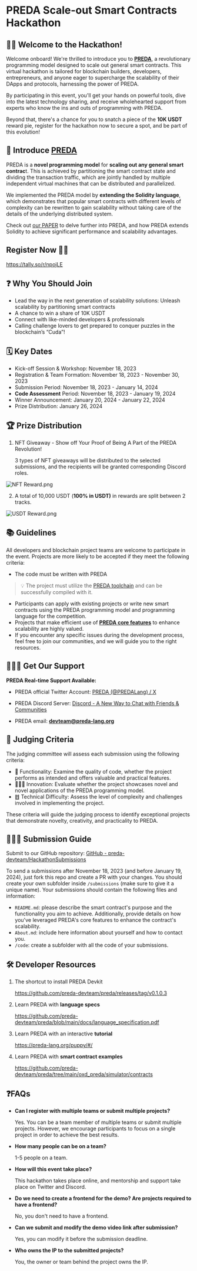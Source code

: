 # PREDA Scale-out Smart Contracts Hackathon

## 👏🏻 Welcome to the Hackathon!
Welcome onboard! We're thrilled to introduce you to [**PREDA**](https://www.preda-lang.org/), a revolutionary programming model designed to scale out general smart contracts. This virtual hackathon is tailored for blockchain builders, developers, entrepreneurs, and anyone eager to supercharge the scalability of their DApps and protocols, harnessing the power of PREDA.

By participating in this event, you'll get your hands on powerful tools,  dive into the latest technology sharing, and receive wholehearted support from experts who know the ins and outs of programming with PREDA.

Beyond that, there's a chance for you to snatch a piece of the **10K USDT** reward pie, register for the hackathon now to secure a spot, and be part of this evolution!

## 📣 Introduce [PREDA](https://www.preda-lang.org/)
PREDA is a **novel programming model** for **scaling out any general smart contrac**t. This is achieved by partitioning the smart contract state and dividing the transaction traffic, which are jointly handled by multiple independent virtual machines that can be distributed and parallelized.

We implemented the PREDA model by **extending the Solidity language**, which demonstrates that popular smart contracts with different levels of complexity can be rewritten to gain scalability without taking care of the details of the underlying distributed system.

Check out [our PAPER](https://www.preda-lang.org/pdf/preda-model-sole.pdf) to delve further into PREDA, and how PREDA extends Solidity to achieve significant performance and scalability advantages.

## Register Now 🙌🏼
https://tally.so/r/npojLE

## ❓ Why You Should Join
- Lead the way in the next generation of scalability solutions: Unleash scalability by partitioning smart contracts
- A chance to win a share of 10K USDT
- Connect with like-minded developers & professionals
- Calling challenge lovers to get prepared to conquer puzzles in the blockchain’s “Cuda”!

## 🗓 Key Dates
- Kick-off Session & Workshop: November 18, 2023
- Registration & Team Formation: November 18, 2023 - November 30, 2023
- Submission Period: November 18, 2023 - January 14, 2024
- **Code Assessment** Period: November 18, 2023 - January 19, 2024
- Winner Announcement: January 20, 2024 - January 22, 2024
- Prize Distribution: January 26, 2024

## 🏆 Prize Distribution
1. NFT Giveaway - Show off Your Proof of Being A Part of the PREDA Revolution!

   3 types of NFT giveaways will be distributed to the selected submissions, and the recipients will be granted corresponding Discord roles.

![NFT Reward.png](./NFT_Reward.png)

2. A total of 10,000 USDT (**100% in USDT)** in rewards are split between 2 tracks.

![USDT Reward.png](./USDT_Reward.png)

## 📚 **Guidelines**
All developers and blockchain project teams are welcome to participate in the event. Projects are more likely to be accepted if they meet the following criteria:

- The code must be written with PREDA

> 💡 The project must utilize the [PREDA toolchain](https://www.preda-lang.org/) and can be successfully compiled with it.

- Participants can apply with existing projects or write new smart contracts using the PREDA programming model and programming language for the competition.
- Projects that make efficient use of **[PREDA core features](https://www.preda-lang.org/pdf/preda-model-sole.pdf)** to enhance scalability are highly valued.
- If you encounter any specific issues during the development process, feel free to join our communities, and we will guide you to the right resources.

## 👨🏻‍🔧 Get Our Support
**PREDA Real-time Support Available:**

- PREDA official Twitter Account: [PREDA (@PREDALang) / X](https://twitter.com/PREDALang)

- PREDA Discord Server: [Discord - A New Way to Chat with Friends & Communities](https://discord.gg/7dAcJK2N)

- PREDA email: [**devteam@preda-lang.org**](mailto:devteam@preda-lang.org)

## 📏 **Judging Criteria**
The judging committee will assess each submission using the following criteria:

- 🧹 Functionality: Examine the quality of code, whether the project performs as intended and offers valuable and practical features.
- 👨🏻‍🎨 Innovation: Evaluate whether the project showcases novel and novel applications of the PREDA programming model.
- ䷂ Technical Difficulty: Assess the level of complexity and challenges involved in implementing the project.

These criteria will guide the judging process to identify exceptional projects that demonstrate novelty, creativity, and practicality to PREDA.

## 👨🏼‍💻 Submission Guide
Submit to our GitHub repository: [GitHub - preda-devteam/HackathonSubmissions](https://github.com/preda-devteam/HackathonSubmissions)

To send a submissions after November 18, 2023 (and before January 19, 2024), just fork this repo and create a PR with your changes. You should create your own subfolder inside `/submissions` (make sure to give it a unique name). Your submissions should contain the following files and information:

 - `README.md`: please describe the smart contract's purpose and the functionality you aim to achieve. Additionally, provide details on how you've leveraged PREDA's core features to enhance the contract's scalability.
 - `About.md`: include here information about yourself and how to contact you.
 - `/code`: create a subfolder with all the code of your submissions.

## 🛠 Developer Resources
1. The shortcut to install PREDA Devkit

   https://github.com/preda-devteam/preda/releases/tag/v0.1.0.3

2. Learn PREDA with **language specs**

   https://github.com/preda-devteam/preda/blob/main/docs/language_specification.pdf

3. Learn PREDA with an interactive **tutorial**

   https://preda-lang.org/puppy/#/

4. Learn PREDA with **smart contract examples**

   https://github.com/preda-devteam/preda/tree/main/oxd_preda/simulator/contracts

## ❓FAQs

- **Can I register with multiple teams or submit multiple projects?**

  Yes. You can be a team member of multiple teams or submit multiple projects. However, we encourage participants to focus on a single project in order to achieve the best results.

- **How many people can be on a team?**

  1-5 people on a team.

- **How will this event take place?**

  This hackathon takes place online, and mentorship and support take place on Twitter and Discord.

- **Do we need to create a frontend for the demo? Are projects required to have a frontend?**

  No, you don't need to have a frontend.

- **Can we submit and modify the demo video link after submission?**

  Yes, you can modify it before the submission deadline.

- **Who owns the IP to the submitted projects?**

  You, the owner or team behind the project owns the IP.

